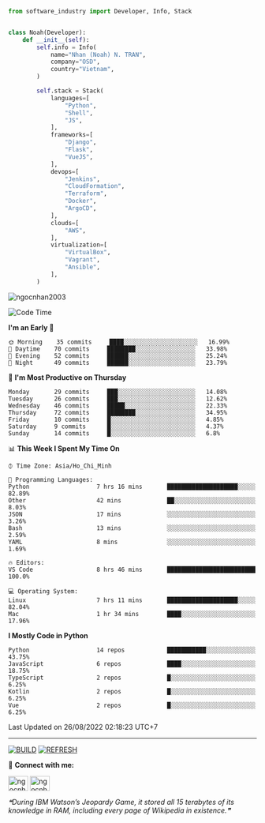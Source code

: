 ```python
from software_industry import Developer, Info, Stack


class Noah(Developer):
    def __init__(self):
        self.info = Info(
            name="Nhan (Noah) N. TRAN",
            company="OSD",
            country="Vietnam",
        )

        self.stack = Stack(
            languages=[
                "Python",
                "Shell",
                "JS",
            ],
            frameworks=[
                "Django",
                "Flask",
                "VueJS",
            ],
            devops=[
                "Jenkins",
                "CloudFormation",
                "Terraform",
                "Docker",
                "ArgoCD",
            ],
            clouds=[
                "AWS",
            ],
            virtualization=[
                "VirtualBox",
                "Vagrant",
                "Ansible",
            ],
        )
```
<img src="https://komarev.com/ghpvc/?username=ngocnhan2003&label=Profile%20views&color=0e75b6&style=flat" alt="ngocnhan2003" /> 

<!--START_SECTION:waka-->
![Code Time](http://img.shields.io/badge/Code%20Time-471%20hrs%206%20mins-blue)

**I'm an Early 🐤** 

```text
🌞 Morning    35 commits     ████░░░░░░░░░░░░░░░░░░░░░   16.99% 
🌆 Daytime    70 commits     ████████░░░░░░░░░░░░░░░░░   33.98% 
🌃 Evening    52 commits     ██████░░░░░░░░░░░░░░░░░░░   25.24% 
🌙 Night      49 commits     ██████░░░░░░░░░░░░░░░░░░░   23.79%

```
📅 **I'm Most Productive on Thursday** 

```text
Monday       29 commits     ███░░░░░░░░░░░░░░░░░░░░░░   14.08% 
Tuesday      26 commits     ███░░░░░░░░░░░░░░░░░░░░░░   12.62% 
Wednesday    46 commits     █████░░░░░░░░░░░░░░░░░░░░   22.33% 
Thursday     72 commits     ████████░░░░░░░░░░░░░░░░░   34.95% 
Friday       10 commits     █░░░░░░░░░░░░░░░░░░░░░░░░   4.85% 
Saturday     9 commits      █░░░░░░░░░░░░░░░░░░░░░░░░   4.37% 
Sunday       14 commits     █░░░░░░░░░░░░░░░░░░░░░░░░   6.8%

```


📊 **This Week I Spent My Time On** 

```text
⌚︎ Time Zone: Asia/Ho_Chi_Minh

💬 Programming Languages: 
Python                   7 hrs 16 mins       ████████████████████░░░░░   82.89% 
Other                    42 mins             ██░░░░░░░░░░░░░░░░░░░░░░░   8.03% 
JSON                     17 mins             ░░░░░░░░░░░░░░░░░░░░░░░░░   3.26% 
Bash                     13 mins             ░░░░░░░░░░░░░░░░░░░░░░░░░   2.59% 
YAML                     8 mins              ░░░░░░░░░░░░░░░░░░░░░░░░░   1.69%

🔥 Editors: 
VS Code                  8 hrs 46 mins       █████████████████████████   100.0%

💻 Operating System: 
Linux                    7 hrs 11 mins       ████████████████████░░░░░   82.04% 
Mac                      1 hr 34 mins        ████░░░░░░░░░░░░░░░░░░░░░   17.96%

```

**I Mostly Code in Python** 

```text
Python                   14 repos            ███████████░░░░░░░░░░░░░░   43.75% 
JavaScript               6 repos             ████░░░░░░░░░░░░░░░░░░░░░   18.75% 
TypeScript               2 repos             █░░░░░░░░░░░░░░░░░░░░░░░░   6.25% 
Kotlin                   2 repos             █░░░░░░░░░░░░░░░░░░░░░░░░   6.25% 
Vue                      2 repos             █░░░░░░░░░░░░░░░░░░░░░░░░   6.25%

```



 Last Updated on 26/08/2022 02:18:23 UTC+7
<!--END_SECTION:waka-->

<hr>

[![BUILD](https://github.com/ngocnhan2003/ngocnhan2003/actions/workflows/001_build.yml/badge.svg)](https://github.com/ngocnhan2003/ngocnhan2003/actions/workflows/001_build.yml)
[![REFRESH](https://github.com/ngocnhan2003/ngocnhan2003/actions/workflows/002_refresh.yml/badge.svg)](https://github.com/ngocnhan2003/ngocnhan2003/actions/workflows/002_refresh.yml)

🔗 **Connect with me:**

<a href="https://linkedin.com/in/ngocnhan2003" target="blank"><img align="center" src="https://raw.githubusercontent.com/rahuldkjain/github-profile-readme-generator/master/src/images/icons/Social/linked-in-alt.svg" alt="ngocnhan2003" height="30" width="40" /></a>
<a href="https://instagram.com/ngocnhan2003" target="blank"><img align="center" src="https://raw.githubusercontent.com/rahuldkjain/github-profile-readme-generator/master/src/images/icons/Social/instagram.svg" alt="ngocnhan2003" height="30" width="40" /></a>


<!--STARTS_HERE_QUOTE_README-->
<i>❝During IBM Watson’s Jeopardy Game, it stored all 15 terabytes of its knowledge in RAM, including every page of Wikipedia in existence.❞</i>
<!--ENDS_HERE_QUOTE_README-->
